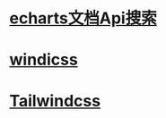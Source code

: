 # [echarts文档Api搜索](https://echarts.apache.org/zh/option.html)
<!-- windicss可以和Tailwindcss文档一起看 -->
# [windicss](https://windicss.org/integrations/vite.html)
# [Tailwindcss](https://tailwindcss.com/docs/installation)